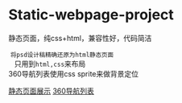 # Static-webpage-project
静态页面，纯css+html，兼容性好，代码简洁

 ``将psd设计稿精确还原为html静态页面``<br>
    只用到``html,css``来布局<br>
     360导航列表使用css sprite来做背景定位

 [静态页面展示](https://cyanar.github.io/Static-webpage-project/index.html)
 [360导航列表](https://cyanar.github.io/turn-psd-into-webpage/表格列表.html)